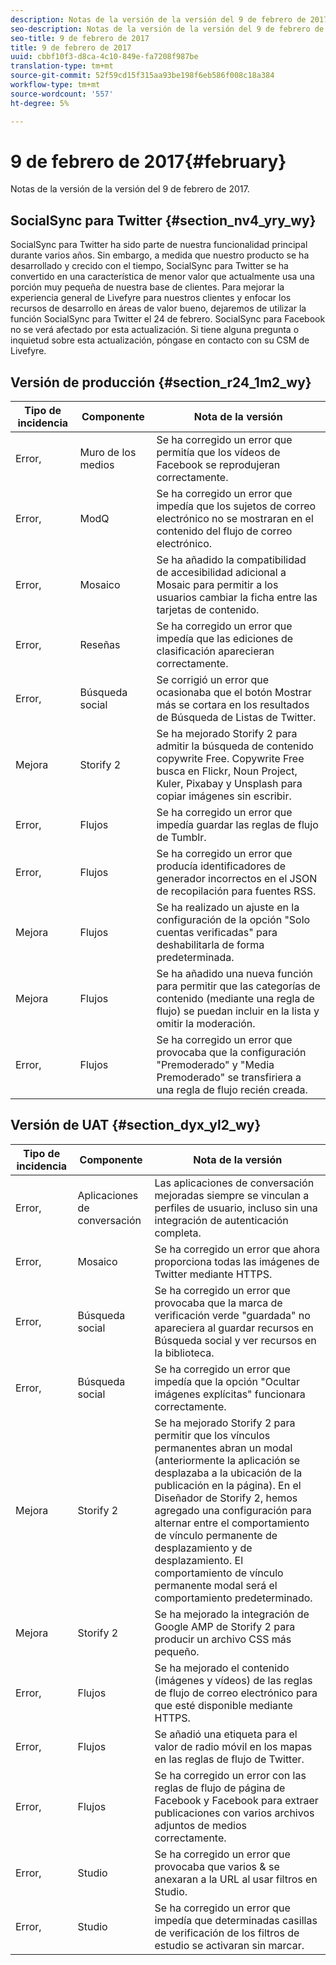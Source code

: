 ```yaml
---
description: Notas de la versión de la versión del 9 de febrero de 2017.
seo-description: Notas de la versión de la versión del 9 de febrero de 2017.
seo-title: 9 de febrero de 2017
title: 9 de febrero de 2017
uuid: cbbf10f3-d8ca-4c10-849e-fa7208f987be
translation-type: tm+mt
source-git-commit: 52f59cd15f315aa93be198f6eb586f008c18a384
workflow-type: tm+mt
source-wordcount: '557'
ht-degree: 5%

---
```



# 9 de febrero de 2017{#february}

Notas de la versión de la versión del 9 de febrero de 2017.

## SocialSync para Twitter {#section_nv4_yry_wy}

SocialSync para Twitter ha sido parte de nuestra funcionalidad principal durante varios años. Sin embargo, a medida que nuestro producto se ha desarrollado y crecido con el tiempo, SocialSync para Twitter se ha convertido en una característica de menor valor que actualmente usa una porción muy pequeña de nuestra base de clientes. Para mejorar la experiencia general de Livefyre para nuestros clientes y enfocar los recursos de desarrollo en áreas de valor bueno, dejaremos de utilizar la función SocialSync para Twitter el 24 de febrero. SocialSync para Facebook no se verá afectado por esta actualización. Si tiene alguna pregunta o inquietud sobre esta actualización, póngase en contacto con su CSM de Livefyre.

## Versión de producción {#section_r24_1m2_wy}

| Tipo de incidencia | Componente | Nota de la versión |
|--- |--- |--- |
| Error, | Muro de los medios | Se ha corregido un error que permitía que los vídeos de Facebook se reprodujeran correctamente. |
| Error, | ModQ | Se ha corregido un error que impedía que los sujetos de correo electrónico no se mostraran en el contenido del flujo de correo electrónico. |
| Error, | Mosaico | Se ha añadido la compatibilidad de accesibilidad adicional a Mosaic para permitir a los usuarios cambiar la ficha entre las tarjetas de contenido. |
| Error, | Reseñas | Se ha corregido un error que impedía que las ediciones de clasificación aparecieran correctamente. |
| Error, | Búsqueda social | Se corrigió un error que ocasionaba que el botón Mostrar más se cortara en los resultados de Búsqueda de Listas de Twitter. |
| Mejora | Storify 2 | Se ha mejorado Storify 2 para admitir la búsqueda de contenido copywrite Free. Copywrite Free busca en Flickr, Noun Project, Kuler, Pixabay y Unsplash para copiar imágenes sin escribir. |
| Error, | Flujos | Se ha corregido un error que impedía guardar las reglas de flujo de Tumblr. |
| Error, | Flujos | Se ha corregido un error que producía identificadores de generador incorrectos en el JSON de recopilación para fuentes RSS. |
| Mejora | Flujos | Se ha realizado un ajuste en la configuración de la opción &quot;Solo cuentas verificadas&quot; para deshabilitarla de forma predeterminada. |
| Mejora | Flujos | Se ha añadido una nueva función para permitir que las categorías de contenido (mediante una regla de flujo) se puedan incluir en la lista y omitir la moderación. |
| Error, | Flujos | Se ha corregido un error que provocaba que la configuración &quot;Premoderado&quot; y &quot;Media Premoderado&quot; se transfiriera a una regla de flujo recién creada. |

## Versión de UAT {#section_dyx_yl2_wy}

| Tipo de incidencia | Componente | Nota de la versión |
|--- |--- |--- |
| Error, | Aplicaciones de conversación | Las aplicaciones de conversación mejoradas siempre se vinculan a perfiles de usuario, incluso sin una integración de autenticación completa. |
| Error, | Mosaico | Se ha corregido un error que ahora proporciona todas las imágenes de Twitter mediante HTTPS. |
| Error, | Búsqueda social | Se ha corregido un error que provocaba que la marca de verificación verde &quot;guardada&quot; no apareciera al guardar recursos en Búsqueda social y ver recursos en la biblioteca. |
| Error, | Búsqueda social | Se ha corregido un error que impedía que la opción &quot;Ocultar imágenes explícitas&quot; funcionara correctamente. |
| Mejora | Storify 2 | Se ha mejorado Storify 2 para permitir que los vínculos permanentes abran un modal (anteriormente la aplicación se desplazaba a la ubicación de la publicación en la página). En el Diseñador de Storify 2, hemos agregado una configuración para alternar entre el comportamiento de vínculo permanente de desplazamiento y de desplazamiento. El comportamiento de vínculo permanente modal será el comportamiento predeterminado. |
| Mejora | Storify 2 | Se ha mejorado la integración de Google AMP de Storify 2 para producir un archivo CSS más pequeño. |
| Error, | Flujos | Se ha mejorado el contenido (imágenes y vídeos) de las reglas de flujo de correo electrónico para que esté disponible mediante HTTPS. |
| Error, | Flujos | Se añadió una etiqueta para el valor de radio móvil en los mapas en las reglas de flujo de Twitter. |
| Error, | Flujos | Se ha corregido un error con las reglas de flujo de página de Facebook y Facebook para extraer publicaciones con varios archivos adjuntos de medios correctamente. |
| Error, | Studio | Se ha corregido un error que provocaba que varios &amp; se anexaran a la URL al usar filtros en Studio. |
| Error, | Studio | Se ha corregido un error que impedía que determinadas casillas de verificación de los filtros de estudio se activaran sin marcar. |

